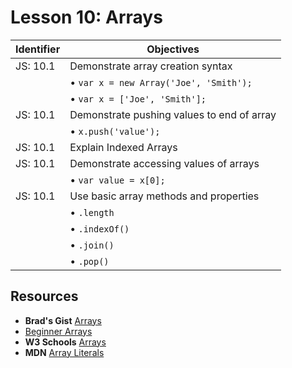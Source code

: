 # Lesson 10: Arrays

Identifier   | Objectives
-------------|------------
JS: 10.1     | Demonstrate array creation syntax
             | &bull; `var x = new Array('Joe', 'Smith');`
             | &bull; `var x = ['Joe', 'Smith'];`
JS: 10.1     | Demonstrate pushing values to end of array
             | &bull; `x.push('value');`
JS: 10.1     | Explain Indexed Arrays
JS: 10.1     | Demonstrate accessing values of arrays
             | &bull; `var value = x[0];`
JS: 10.1     | Use basic array methods and properties
             | &bull; `.length`
             | &bull; `.indexOf()`
             | &bull; `.join()`
             | &bull; `.pop()`

## Resources

- __Brad's Gist__ [Arrays](https://gist.github.com/bradwestfall/002312c3628eac9cc215)
- [Beginner Arrays](http://htmldog.com/guides/javascript/beginner/arrays/) 
- __W3 Schools__ [Arrays](http://www.w3schools.com/jsref/jsref_obj_array.asp)
- __MDN__ [Array Literals](https://developer.mozilla.org/en-US/docs/Web/JavaScript/Guide/Values,_variables,_and_literals#Array_literals)